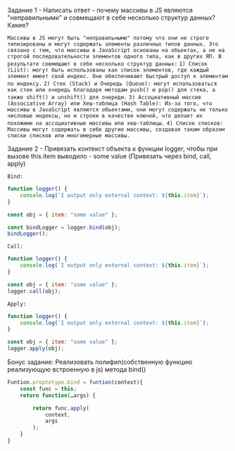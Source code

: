 Задание 1 - Написать ответ - почему массивы в JS являются "неправильными" и совмещают в себе несколько структур данных? Какие?

`Массивы в JS могут быть "неправильными" потому что они не строго типизированы и могут содержать элементы различных типов данных.
Это связано с тем, что массивы в JavaScript основаны на объектах, а не на строгой последовательности элементов одного типа, как в других ЯП.
В результате совмещают в себе несколько структур данных:`
`1) Список (List): могут быть использованы как список элементов, где каждый элемент имеет свой индекс. Они обеспечивают быстрый доступ к элементам по индексу.`
`2) Стек (Stack) и Очередь (Queue): могут использоваться как стек или очередь благодаря методам push() и pop() для стека, а также shift() и unshift() для очереди.`
`3) Ассоциативный массив (Associative Array) или Хеш-таблица (Hash Table): Из-за того, что массивы в JavaScript являются объектами, они могут содержать не только числовые индексы, но и строки в качестве ключей, что делает их похожими на ассоциативные массивы или хеш-таблицы.`
`4) Список списков: Массивы могут содержать в себе другие массивы, создавая таким образом списки списков или многомерные массивы.`

Задание 2 - Привязать контекст объекта к функции logger, чтобы при вызове this.item выводило - some value (Привязать через bind, call, apply)

`Bind:`
```javascript
function logger() {
    console.log(`I output only external context: ${this.item}`);
}

const obj = { item: "some value" };

const bindLogger = logger.bind(obj);
bindLogger();
```

`Call:`
```javascript
function logger() {
    console.log(`I output only external context: ${this.item}`);
}

const obj = { item: "some value" };
logger.call(obj); 
```

`Apply:`
```javascript
function logger() {
    console.log(`I output only external context: ${this.item}`);
}

const obj = { item: "some value" };
logger.apply(obj);
```

Бонус задание: Реализовать полифил(собственную функцию реализующую встроенную в js) метода bind()

```javascript
Funtion.proptotype.bind = funtion(context){
	const func = this;
	return function(…args) {

		return func.apply(
			context,
			args
		);
	}
}
```
